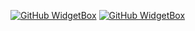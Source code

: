 [![GitHub WidgetBox](https://github-widgetbox.vercel.app/api/profile?username=ttv-fixed&data=followers,repositories,stars,commits)](https://github.com/ttv-fixed)
[![GitHub WidgetBox](https://github-widgetbox.vercel.app/api/skills?&includeNames=true&names=js,java,php,python,html,css,bash,json,mysql)](https://github.com/ttv-fixed)

